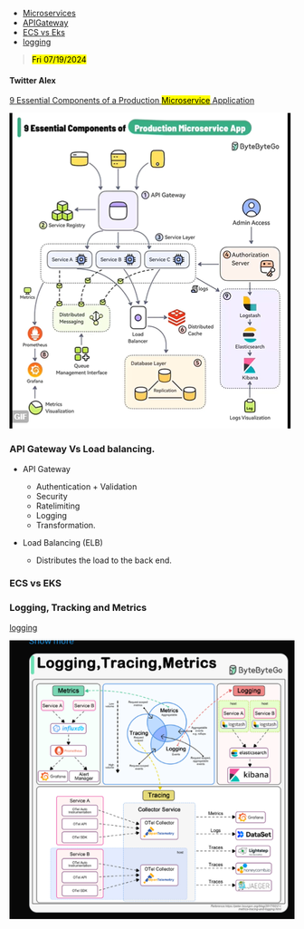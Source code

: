 - [Microservices](#twitter-alex)
- [APIGateway](#api-gateway-vs-load-balancing)
- [ECS vs Eks](#ecs-vs-eks)
- [logging](#logging-tracking-and-metrics)

> <mark>Fri 07/19/2024
#### Twitter Alex  
[9 Essential Components of a Production <mark>Microservice</mark> Application](https://x.com/i/status/1813581409463988469)

![alt text](image.png)

### API Gateway Vs Load balancing.  
* API Gateway  
  * Authentication + Validation
  * Security 
  * Ratelimiting
  * Logging 
  * Transformation.

* Load Balancing (ELB)
    * Distributes the load to the back end.

### ECS vs EKS

### Logging, Tracking and Metrics 
[logging](https://x.com/sahnlam/status/1811282066161684623)  

![alt text](image-1.png)
    
